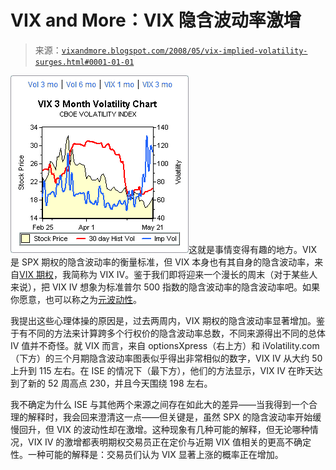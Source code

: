 <!--yml

category: 未分类

date: 2024-05-18 18:35:43

-->

# VIX and More：VIX 隐含波动率激增

> 来源：[`vixandmore.blogspot.com/2008/05/vix-implied-volatility-surges.html#0001-01-01`](http://vixandmore.blogspot.com/2008/05/vix-implied-volatility-surges.html#0001-01-01)

![](img/73bb5356b05cbdb5e6152ecbb2953c88.png)这就是事情变得有趣的地方。VIX 是 SPX 期权的隐含波动率的衡量标准，但 VIX 本身也有其自身的隐含波动率，来自[VIX 期权](http://vixandmore.blogspot.com/search/label/VIX%20options)，我简称为 VIX IV。鉴于我们即将迎来一个漫长的周末（对于某些人来说），把 VIX IV 想象为标准普尔 500 指数的隐含波动率的隐含波动率吧。如果你愿意，也可以称之为[元波动性](http://vixandmore.blogspot.com/search/label/meta%20volatility)。

我提出这些心理体操的原因是，过去两周内，VIX 期权的隐含波动率显著增加。鉴于有不同的方法来计算跨多个行权价的隐含波动率总数，不同来源得出不同的总体 IV 值并不奇怪。就 VIX 而言，来自 optionsXpress（右上方）和 iVolatility.com（下方）的三个月期隐含波动率图表似乎得出非常相似的数字，VIX IV 从大约 50 上升到 115 左右。在 ISE 的情况下（最下方），他们的方法显示，VIX IV 在昨天达到了新的 52 周高点 230，并且今天围绕 198 左右。

我不确定为什么 ISE 与其他两个来源之间存在如此大的差异——当我得到一个合理的解释时，我会回来澄清这一点——但关键是，虽然 SPX 的隐含波动率开始缓慢回升，但 VIX 的波动性却在激增。这种现象有几种可能的解释，但无论哪种情况，VIX IV 的激增都表明期权交易员正在定价与近期 VIX 值相关的更高不确定性。一种可能的解释是：交易员们认为 VIX 显著上涨的概率正在增加。
